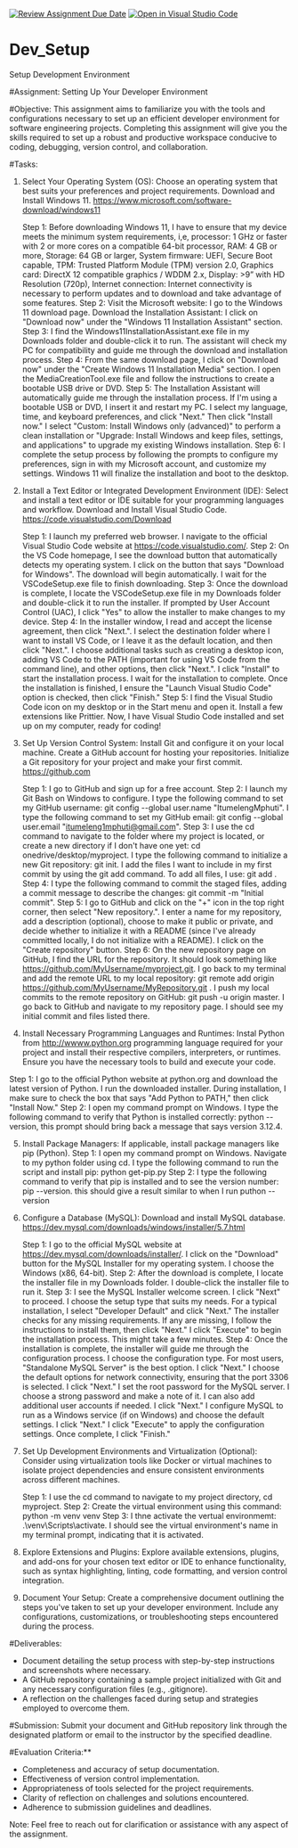 [![Review Assignment Due Date](https://classroom.github.com/assets/deadline-readme-button-22041afd0340ce965d47ae6ef1cefeee28c7c493a6346c4f15d667ab976d596c.svg)](https://classroom.github.com/a/vbnbTt5m)
[![Open in Visual Studio Code](https://classroom.github.com/assets/open-in-vscode-2e0aaae1b6195c2367325f4f02e2d04e9abb55f0b24a779b69b11b9e10269abc.svg)](https://classroom.github.com/online_ide?assignment_repo_id=15272849&assignment_repo_type=AssignmentRepo)
# Dev_Setup
Setup Development Environment

#Assignment: Setting Up Your Developer Environment

#Objective:
This assignment aims to familiarize you with the tools and configurations necessary to set up an efficient developer environment for software engineering projects. Completing this assignment will give you the skills required to set up a robust and productive workspace conducive to coding, debugging, version control, and collaboration.

#Tasks:

1. Select Your Operating System (OS):
   Choose an operating system that best suits your preferences and project requirements. Download and Install Windows 11. https://www.microsoft.com/software-download/windows11

   Step 1: Before downloading Windows 11, I have to ensure that my  device meets the minimum system requirements, i,e, processor: 1 GHz or faster with 2 or more cores on a compatible 64-bit processor, RAM: 4 GB or more, Storage: 64 GB or larger, System firmware: UEFI, Secure Boot capable, TPM: Trusted Platform Module (TPM) version 2.0, Graphics card: DirectX 12 compatible graphics / WDDM 2.x, Display: >9” with HD Resolution (720p), Internet connection: Internet connectivity is necessary to perform updates and to download and take advantage of some features.
   Step 2: Visit the Microsoft website: I go to the Windows 11 download page. Download the Installation Assistant: I click on "Download now" under the "Windows 11 Installation Assistant" section.
   Step 3: I find the Windows11InstallationAssistant.exe file in my Downloads folder and double-click it to run. The assistant will check my PC for compatibility and guide me through the download and installation process.
   Step 4:  From the same download page, I click on "Download now" under the "Create Windows 11 Installation Media" section. I open the MediaCreationTool.exe file and follow the instructions to create a bootable USB drive or DVD.
   Step 5: The Installation Assistant will automatically guide me through the installation process. If I'm using a bootable USB or DVD, I insert it and restart my PC. I select my language, time, and keyboard preferences, and click "Next." Then click "Install now." I select "Custom: Install Windows only (advanced)" to perform a clean installation or "Upgrade: Install Windows and keep files, settings, and applications" to upgrade my existing Windows installation.
   Step 6: I complete the setup process by following the prompts to configure my preferences, sign in with my Microsoft account, and customize my settings. Windows 11 will finalize the installation and boot to the desktop.

2. Install a Text Editor or Integrated Development Environment (IDE):
   Select and install a text editor or IDE suitable for your programming languages and workflow. Download and Install Visual Studio Code. https://code.visualstudio.com/Download

   Step 1: I launch my preferred web browser. I navigate to the official Visual Studio Code website at https://code.visualstudio.com/.
   Step 2: On the VS Code homepage, I see the download button that automatically detects my operating system. I click on the button that says "Download for Windows". The download will begin automatically. I wait for the VSCodeSetup.exe file to finish downloading.
   Step 3: Once the download is complete, I locate the VSCodeSetup.exe file in my Downloads folder and double-click it to run the installer. If prompted by User Account Control (UAC), I click "Yes" to allow the installer to make changes to my device. 
   Step 4: In the installer window, I read and accept the license agreement, then click "Next.". I select the destination folder where I want to install VS Code, or I leave it as the default location, and then click "Next.".  I choose additional tasks such as creating a desktop icon, adding VS Code to the PATH (important for using VS Code from the command line), and other options, then click "Next.". I click "Install" to start the installation process. I wait for the installation to complete. Once the installation is finished, I ensure the "Launch Visual Studio Code" option is checked, then click "Finish."
   Step 5: I find the Visual Studio Code icon on my desktop or in the Start menu and open it. Install a few extensions like Prittier. Now, I have Visual Studio Code installed and set up on my computer, ready for coding!

3. Set Up Version Control System:
   Install Git and configure it on your local machine. Create a GitHub account for hosting your repositories. Initialize a Git repository for your project and make your first commit. https://github.com

   Step 1: I go to GitHub and sign up for a free account. 
   Step 2: I launch my Git Bash on Windows to configure. I type the following command to set my GitHub username: git config --global user.name "ItumelengMphuti". I type the following command to set my GitHub email: git config --global user.email "itumeleng1mphuti@gmail.com". 
   Step 3: I use the cd command to navigate to the folder where my project is located, or create a new directory if I don't have one yet: cd onedrive/desktop/myproject. I type the following command to initialize a new Git repository: git init. I add the files I want to include in my first commit by using the git add command. To add all files, I use: git add . 
   Step 4: I type the following command to commit the staged files, adding a commit message to describe the changes: git commit -m "Initial commit". 
   Step 5: I go to GitHub and click on the "+" icon in the top right corner, then select "New repository.". I enter a name for my repository, add a description (optional), choose to make it public or private, and decide whether to initialize it with a README (since I've already committed locally, I do not initialize with a README). I click on the "Create repository" button.
   Step 6: On the new repository page on GitHub, I find the URL for the repository. It should look something like https://github.com/MyUsername/myproject.git. I go back to my terminal and add the remote URL to my local repository: git remote add origin https://github.com/MyUsername/MyRepository.git . I push my local commits to the remote repository on GitHub: git push -u origin master. I go back to GitHub and navigate to my repository page. I should see my initial commit and files listed there. 


4. Install Necessary Programming Languages and Runtimes:
  Instal Python from http://wwww.python.org programming language required for your project and install their respective compilers, interpreters, or runtimes. Ensure you have the necessary tools to build and execute your code.

  Step 1: I go to the official Python website at python.org and download the latest version of Python.  I run the downloaded installer. During installation, I make sure to check the box that says "Add Python to PATH," then click "Install Now."
  Step 2:  I open my command prompt on Windows. I type the following command to verify that Python is installed correctly: python --version, this prompt should bring back a message that says version 3.12.4.

5. Install Package Managers:
   If applicable, install package managers like pip (Python).
   Step 1: I open my command prompt on Windows. Navigate to my python folder using cd. I type the following command to run the script and install pip: python get-pip.py 
   Step 2: I type the following command to verify that pip is installed and to see the version number: pip --version. this should give a result similar to when I run puthon --version


6. Configure a Database (MySQL):
   Download and install MySQL database. https://dev.mysql.com/downloads/windows/installer/5.7.html

   Step 1: I go to the official MySQL website at https://dev.mysql.com/downloads/installer/. I click on the "Download" button for the MySQL Installer for my operating system. I choose the Windows (x86, 64-bit). 
   Step 2: After the download is complete, I locate the installer file in my Downloads folder. I double-click the installer file to run it.
   Step 3:  I see the MySQL Installer welcome screen. I click "Next" to proceed. I choose the setup type that suits my needs. For a typical installation, I select "Developer Default" and click "Next."  The installer checks for any missing requirements. If any are missing, I follow the instructions to install them, then click "Next." I click "Execute" to begin the installation process. This might take a few minutes.
   Step 4: Once the installation is complete, the installer will guide me through the configuration process. I choose the configuration type. For most users, "Standalone MySQL Server" is the best option. I click "Next." I choose the default options for network connectivity, ensuring that the port 3306 is selected. I click "Next."  I set the root password for the MySQL server. I choose a strong password and make a note of it. I can also add additional user accounts if needed. I click "Next." I configure MySQL to run as a Windows service (if on Windows) and choose the default settings. I click "Next." I click "Execute" to apply the configuration settings. Once complete, I click "Finish."


7. Set Up Development Environments and Virtualization (Optional):
   Consider using virtualization tools like Docker or virtual machines to isolate project dependencies and ensure consistent environments across different machines.

   Step 1: I use the cd command to navigate to my project directory, cd myproject. 
   Step 2: Create the virtual environment using this command: python -m venv venv
   Step 3: I thne activate the vertual environmemt: .\venv\Scripts\activate. I should see the virtual environment's name in my terminal prompt, indicating that it is activated.

8. Explore Extensions and Plugins:
   Explore available extensions, plugins, and add-ons for your chosen text editor or IDE to enhance functionality, such as syntax highlighting, linting, code formatting, and version control integration.

9. Document Your Setup:
    Create a comprehensive document outlining the steps you've taken to set up your developer environment. Include any configurations, customizations, or troubleshooting steps encountered during the process. 

#Deliverables:
- Document detailing the setup process with step-by-step instructions and screenshots where necessary.
- A GitHub repository containing a sample project initialized with Git and any necessary configuration files (e.g., .gitignore).
- A reflection on the challenges faced during setup and strategies employed to overcome them.

#Submission:
Submit your document and GitHub repository link through the designated platform or email to the instructor by the specified deadline.

#Evaluation Criteria:**
- Completeness and accuracy of setup documentation.
- Effectiveness of version control implementation.
- Appropriateness of tools selected for the project requirements.
- Clarity of reflection on challenges and solutions encountered.
- Adherence to submission guidelines and deadlines.

Note: Feel free to reach out for clarification or assistance with any aspect of the assignment.
